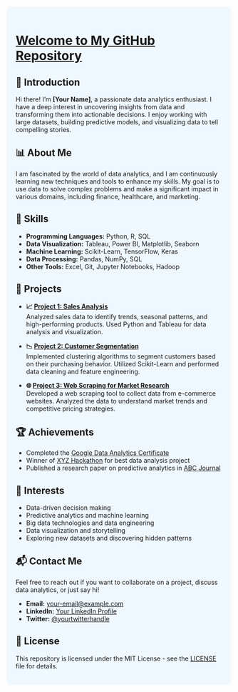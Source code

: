 <div style="background-color: #f0f8ff; padding: 20px; border-radius: 10px;">

# [Welcome to My GitHub Repository](https://edisongsa.github.io)

## 👋 Introduction
Hi there! I’m **[Your Name]**, a passionate data analytics enthusiast. I have a deep interest in uncovering insights from data and transforming them into actionable decisions. I enjoy working with large datasets, building predictive models, and visualizing data to tell compelling stories.

## 📊 About Me
I am fascinated by the world of data analytics, and I am continuously learning new techniques and tools to enhance my skills. My goal is to use data to solve complex problems and make a significant impact in various domains, including finance, healthcare, and marketing.

## 🔧 Skills
- **Programming Languages:** Python, R, SQL
- **Data Visualization:** Tableau, Power BI, Matplotlib, Seaborn
- **Machine Learning:** Scikit-Learn, TensorFlow, Keras
- **Data Processing:** Pandas, NumPy, SQL
- **Other Tools:** Excel, Git, Jupyter Notebooks, Hadoop

## 📂 Projects
- **📈 [Project 1: Sales Analysis](https://github.com/your-username/project1)**  
  Analyzed sales data to identify trends, seasonal patterns, and high-performing products. Used Python and Tableau for data analysis and visualization.

- **📉 [Project 2: Customer Segmentation](https://github.com/your-username/project2)**  
  Implemented clustering algorithms to segment customers based on their purchasing behavior. Utilized Scikit-Learn and performed data cleaning and feature engineering.

- **🌐 [Project 3: Web Scraping for Market Research](https://github.com/your-username/project3)**  
  Developed a web scraping tool to collect data from e-commerce websites. Analyzed the data to understand market trends and competitive pricing strategies.

## 🏆 Achievements
- Completed the [Google Data Analytics Certificate](https://www.coursera.org/professional-certificates/google-data-analytics)
- Winner of [XYZ Hackathon](https://example.com/hackathon) for best data analysis project
- Published a research paper on predictive analytics in [ABC Journal](https://example.com/journal)

## 🌟 Interests
- Data-driven decision making
- Predictive analytics and machine learning
- Big data technologies and data engineering
- Data visualization and storytelling
- Exploring new datasets and discovering hidden patterns

## 📬 Contact Me
Feel free to reach out if you want to collaborate on a project, discuss data analytics, or just say hi!

- **Email:** [your-email@example.com](mailto:your-email@example.com)
- **LinkedIn:** [Your LinkedIn Profile](https://www.linkedin.com/in/your-profile/)
- **Twitter:** [@yourtwitterhandle](https://twitter.com/yourtwitterhandle)

## 📜 License
This repository is licensed under the MIT License - see the [LICENSE](LICENSE) file for details.

</div>
